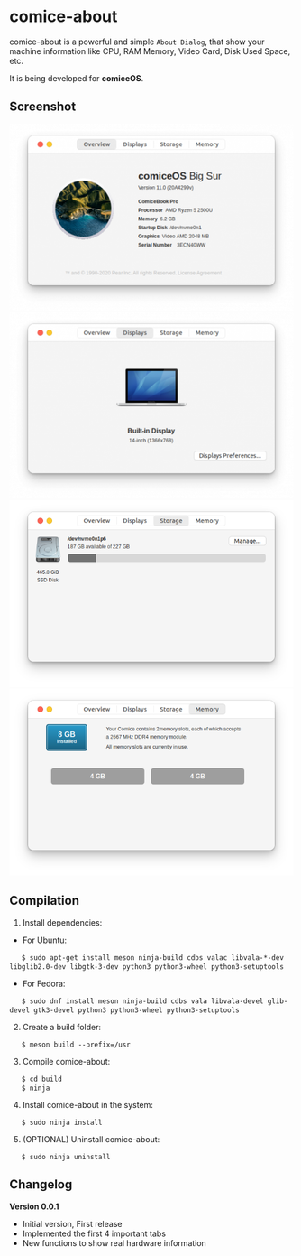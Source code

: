 # comice-about

comice-about is a powerful and simple `About Dialog`, that show your machine information like CPU, RAM Memory, Video Card, Disk Used Space, etc.

It is being developed for **comiceOS**.

## Screenshot
![Overview](https://raw.githubusercontent.com/libredeb/comice-about/master/screenshots/overview.png)
![Displays](https://raw.githubusercontent.com/libredeb/comice-about/master/screenshots/displays.png)
![Storage](https://raw.githubusercontent.com/libredeb/comice-about/master/screenshots/storage.png)
![Memory](https://raw.githubusercontent.com/libredeb/comice-about/master/screenshots/memory.png)


## Compilation

   1. Install dependencies:
   * For Ubuntu:
   ```
      $ sudo apt-get install meson ninja-build cdbs valac libvala-*-dev libglib2.0-dev libgtk-3-dev python3 python3-wheel python3-setuptools
   ```
   * For Fedora:
   ```
      $ sudo dnf install meson ninja-build cdbs vala libvala-devel glib-devel gtk3-devel python3 python3-wheel python3-setuptools
   ```
   2. Create a build folder:
   ```
      $ meson build --prefix=/usr
   ```
   3. Compile comice-about:
   ```
      $ cd build
      $ ninja
   ```
   4. Install comice-about in the system:
   ```
      $ sudo ninja install
   ```
   5. (OPTIONAL) Uninstall comice-about:
   ```
      $ sudo ninja uninstall
   ```


## Changelog
**Version 0.0.1**
* Initial version, First release
* Implemented the first 4 important tabs
* New functions to show real hardware information

